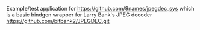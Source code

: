 Example/test application for
https://github.com/9names/jpegdec_sys
which is a basic bindgen wrapper for Larry Bank's JPEG decoder
https://github.com/bitbank2/JPEGDEC.git